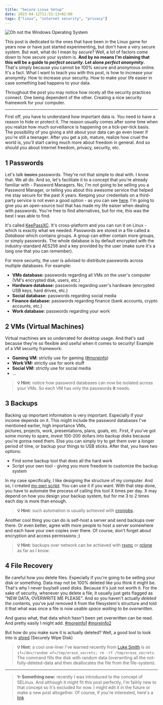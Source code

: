 ```yaml
---
title: "Secure Linux Setup"
date: 2023-04-12T11:53:13+02:00
tags: ["linux", "internet security", "privacy"]
---
```


![Oh not the Windows Operating System](/images/memes/oh_no.jpg)

This post is dedicated to the ones that have been in the Linux game for years now or have just started experimenting, but don't have a very secure system. 
But wait, what do I mean by *secure*? Well, a lot of factors come down to how secure your system is. **And by no means I'm claiming that this will 
be a guide to *perfect security*. Let alone *perfect anonymity*.** That's simply because you cannot be 100% secure and anonymous online. It's a fact. 
What I want to teach you with this post, is how to increase your anonymity. How to increase your security. How to make your life easier in case something 
bad happens to your data. 

Throughout the post you may notice how nicely all the security practices connect. One being dependent of the other. Creating a nice security framework for your computer.

--- 

First off, you have to understand how important data is. You need to have a reason to hide or protect it. The reason usually comes after some time when you realize
how much surveillance is happening on a tick-per-tick basis. The possibility of you giving a shit about your data can go even lower if you're still a teenager. 
After you get a job, mature, realize how cruel the world is, you'll start caring much more about freedom in general. And so should you about Internet freedom, privacy, security, etc.

## 1 Passwords

Let's talk ~~basics~~ passwords. They're not that simple to deal with. I know that. We all do. And so, let's facilitate it to a concept that you're already familiar with - Password Managers. 
No, I'm not going to be selling you a Password Manager, or telling you about this awesome service that helped me stay secure for the past X years. Keeping your credentials on a third-party service is not even a good option - as you can see [here](https://www.youtube.com/watch?v=cRsn0PlnuvM). 
I'm going to give you an open-source tool that has made my life eaiser when dealing with passwords. You're free to find alternatives, but for me, this was the best I was able to find. 

It's called [KeePassXC](https://keepassxc.org/). It's cross-platform and you can run it on Linux - which is exactly what we needed. Passwords are stored in a file called a *Database* which contains groups. 
A group can either contain more groups, or simply passwords. The whole database is by default encrypted with the industry-standard AES256 and a key provided by the user (make sure it's a long one that you can remember).

For more security, the user is advised to distribute passwords across multiple databases. For example: 
 - **VMs database:** passwords regarding all VMs on the user's computer (VM's encrypted disk, users, etc.) 
 - **Hardware database:** passwords regarding user's hardware (encrypted USB keys, hard drives, etc.)  
 - **Social database:** passwords regarding social media 
 - **Finance database:** passwords regarding finance (bank accounts, crypto accounts, etc.) 
 - **Work database:** passwords regarding your work

## 2 VMs (Virtual Machines)

Virtual machines are so underrated for desktop usage. And that's sad because they're so flexible and useful when it comes to security!
Example of a VM security framework: 
 - **Gaming VM**: strictly use for gaming ([#moreinfo](https://www.youtube.com/watch?v=BNLnTCqUMyY))
 - **Work VM:** strictly use for work stuff
 - **Social VM:** strictly use for social media
 - ...

> **💡 Hint:** notice how password databases can now be isolated across your VMs. So each VM has only the passwords **it** needs.

## 3 Backups

Backing up important information is very important. Especially if your income depends on it. This might include the password databases I've mentioned earlier, high importance VMs,  
pictures, projects, work, presentations, plans, goals, etc. First, if you've got some money to spare, invest 100-200 dollars into backup disks because you're gonna need them. 
Else you can simply try to get them over a longer period of time, or backup your things to USB sticks. After that, you have two options: 
 - Find some backup tool that does all the hard work
 - Script your own tool - giving you more freedom to customize the backup system 

In my case specifically, I like designing the structure of my computer. And so, I created [my own script](https://gist.github.com/0xdeadbeer/1393329c9d08b858befe384cbf1e2142). You can use it if you want.
With that step done, you have to automate the process of calling this tool X times per day. X may depend on how you design your backup system, but for me 3 to 2 times each day is more than enough.

> **💡 Hint:** such automation is usually achieved with [cronjobs](https://victoria.dev/blog/a-cron-job-that-could-save-you-from-a-ransomware-attack/).

Another cool thing you can do is self-host a server and send backups over there. Or even better, agree with more people to host a server somewhere and each have your own copies over there. Of course, don't forget about encryption and access permissions ;)

> **💡 Hint:** backups over network can be achieved with [rsync](https://linux.die.net/man/1/rsync) or [rclone](https://rclone.org/) as far as I know. 


## 4 File Recovery

Be careful how you delete files. Especially if you're going to be selling your disk or something. Data may not be 100% deleted like you think it might be. That's why I never buy/sell used disks. Because it's just not worth it. 
For the sake of security, whenever you delete a file, it usually just gets flagged as "NEW DATA, OVERWRITE ME PLEASE". And so you haven't actually *deleted* the contents, you've just removed it from the filesystem's structure and told it that what was once a file is now *usable space waiting to be overwritten*.

And guess what, that data which hasn't been yet overwritten can be read. And pretty easily I might add. [#moreinfo1](https://www.youtube.com/watch?v=0WcrgvhO_mw) [#moreinfo2](https://wiki.archlinux.org/title/file_recovery)

But how do you make sure it is actually deleted? Well, a good tool to look into is [shred](https://wiki.archlinux.org/title/Securely_wipe_disk) (Securely Wipe Disk)

> **💡 Hint:** a cool one-liner I've learned recently from [Luke Smith](https://www.youtube.com/channel/UC2eYFnH61tmytImy1mTYvhA) is ```dd if=/dev/random of=/tmp/erase_secrets; rm -rf /tmp/erase_secrets```. The command fills the disk with random data (overwriting all the not-fully-deleted-data and then deallocates the file from the file-system). 

--- 


> **✨ Something new:** recently I was introduced to the concept of SELinux. And although it might fit this post perfectly, I'm failrly new to that concept so it's excluded for now. I might edit it in the future or make a new post altogether. Of course, if you're interested, here's a [link](https://selinuxproject.org/page/Main_Page)
